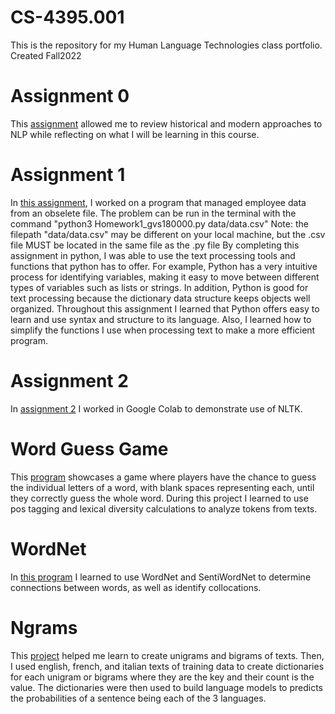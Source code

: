 # CS-4395.001
 This is the repository for my Human Language Technologies class portfolio. Created Fall2022
 
# Assignment 0
 This [assignment](Overview-of-NLP.pdf) allowed me to review historical and modern approaches to NLP while reflecting on what I will be learning in this course.
# Assignment 1
 In [this assignment](Homework1_gvs180000.py), I worked on a program that managed employee data from an obselete file. 
 The problem can be run in the terminal with the command "python3 Homework1_gvs180000.py data/data.csv" 
  Note: the filepath "data/data.csv" may be different on your local machine, but the .csv file MUST be located in the same file as the .py file
 By completing this assignment in python, I was able to use the text processing tools and functions that python has to offer.
 For example, Python has a very intuitive process for identifying variables, making it easy to move between different types of variables such as lists or strings.
 In addition, Python is good for text processing because the dictionary data structure keeps objects well organized.
 Throughout this assignment I learned that Python offers easy to learn and use syntax and structure to its language. Also, I learned how to simplify the functions I use
 when processing text to make a more efficient program.
 
# Assignment 2
  In [assignment 2](Assignment2_gvs180000.ipynb%20-%20Colaboratory.pdf) I worked in Google Colab to demonstrate use of NLTK.

# Word Guess Game
 This [program](WordGuessGame) showcases a game where players have the chance to guess the individual letters of a word, with blank spaces representing each, until they correctly guess the whole word. During this project I learned to use pos tagging and lexical diversity calculations to analyze tokens from texts.
 
# WordNet
 In [this program](gvs180000-Portfolio-WordNet-Colaboratory) I learned to use WordNet and SentiWordNet to determine connections between words, as well as identify collocations.

# Ngrams
 This [project](Ngrams) helped me learn to create unigrams and bigrams of texts. Then, I used english, french, and italian texts of training data to create dictionaries for each unigram or bigrams where they are the key and their count is the value. The dictionaries were then used to build language models to predicts the probabilities of a sentence being each of the 3 languages. 
